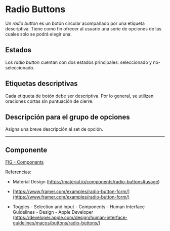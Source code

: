 # Radio Buttons

Un _radio button_ es un botón circular acompañado por una etiqueta descriptiva. Tiene como fin ofrecer al usuario una serie de opciones de las cuales solo se podrá elegir una.

## Estados

Los _radio button_ cuentan con dos estados principales: seleccionado y no-seleccionado.

## Etiquetas descriptivas

Cada etiqueta de botón debe ser descriptiva. Por lo general, se utilizan oraciones cortas sin puntuación de cierre.

## Descripción para el grupo de opciones

Asigna una breve descripción al set de opción.

---

## Componente

[FIG - Components](https://www.figma.com/file/adTpzuue9VJyGt5D6bb45F/FIG---Components?node-id=2226%3A2475)

Referencias:

-   Material Design (https://material.io/components/radio-buttons#usage)
    
-   [https://www.framer.com/examples/radio-button-form/](https://www.framer.com/examples/radio-button-form/)
    
-   Toggles - Selection and input - Components - Human Interface Guidelines - Design - Apple Developer (https://developer.apple.com/design/human-interface-guidelines/macos/buttons/radio-buttons/)